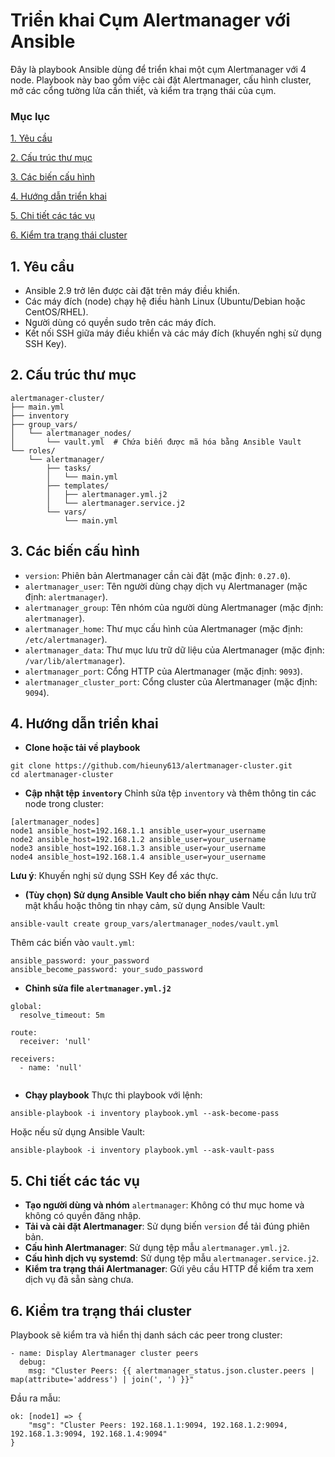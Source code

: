 # Triển khai Cụm Alertmanager với Ansible
Đây là playbook Ansible dùng để triển khai một cụm Alertmanager với 4 node. Playbook này bao gồm việc cài đặt Alertmanager, cấu hình cluster, mở các cổng tường lửa cần thiết, và kiểm tra trạng thái của cụm.
### Mục lục
[1. Yêu cầu](#yeu-cau)

[2. Cấu trúc thư mục](#cau-truc-thu-muc)

[3. Các biến cấu hình](#cac-bien-cau-hinh)

[4. Hướng dẫn triển khai](#huong-dan-trien-khai)

[5. Chi tiết các tác vụ](#chi-tiet-cac-tac-vu)

[6. Kiểm tra trạng thái cluster](#kiem-tra-trang-thai-cluster)

<a name="yeu-cau"></a>

## 1. Yêu cầu
- Ansible 2.9 trở lên được cài đặt trên máy điều khiển.
- Các máy đích (node) chạy hệ điều hành Linux (Ubuntu/Debian hoặc CentOS/RHEL).
- Người dùng có quyền sudo trên các máy đích.
- Kết nối SSH giữa máy điều khiển và các máy đích (khuyến nghị sử dụng SSH Key).

<a name="cau-truc-thu-muc"></a>

## 2. Cấu trúc thư mục
```
alertmanager-cluster/
├── main.yml
├── inventory
├── group_vars/
│   └── alertmanager_nodes/
│       └── vault.yml  # Chứa biến được mã hóa bằng Ansible Vault
└── roles/
    └── alertmanager/
        ├── tasks/
        │   └── main.yml
        ├── templates/
        │   ├── alertmanager.yml.j2
        │   └── alertmanager.service.j2
        └── vars/
            └── main.yml
```
<a name="cac-bien-cau-hinh"></a>

## 3. Các biến cấu hình
- ``version``: Phiên bản Alertmanager cần cài đặt (mặc định: ``0.27.0``).
- ``alertmanager_user``: Tên người dùng chạy dịch vụ Alertmanager (mặc định: ``alertmanager``).
- ``alertmanager_group``: Tên nhóm của người dùng Alertmanager (mặc định: ``alertmanager``).
- ``alertmanager_home``: Thư mục cấu hình của Alertmanager (mặc định: ``/etc/alertmanager``).
- ``alertmanager_data``: Thư mục lưu trữ dữ liệu của Alertmanager (mặc định: ``/var/lib/alertmanager``).
- ``alertmanager_port``: Cổng HTTP của Alertmanager (mặc định: ``9093``).
- ``alertmanager_cluster_port``: Cổng cluster của Alertmanager (mặc định: ``9094``).

<a name="huong-dan-trien-khai"></a>

## 4. Hướng dẫn triển khai
- **Clone hoặc tải về playbook**
```
git clone https://github.com/hieuny613/alertmanager-cluster.git
cd alertmanager-cluster
```

- **Cập nhật tệp ``inventory``**
Chỉnh sửa tệp ``inventory`` và thêm thông tin các node trong cluster:
```
[alertmanager_nodes]
node1 ansible_host=192.168.1.1 ansible_user=your_username
node2 ansible_host=192.168.1.2 ansible_user=your_username
node3 ansible_host=192.168.1.3 ansible_user=your_username
node4 ansible_host=192.168.1.4 ansible_user=your_username
```
**Lưu ý**: Khuyến nghị sử dụng SSH Key để xác thực.
- **(Tùy chọn) Sử dụng Ansible Vault cho biến nhạy cảm**
Nếu cần lưu trữ mật khẩu hoặc thông tin nhạy cảm, sử dụng Ansible Vault:
```
ansible-vault create group_vars/alertmanager_nodes/vault.yml
```

Thêm các biến vào ``vault.yml``:
```
ansible_password: your_password
ansible_become_password: your_sudo_password
```
- **Chỉnh sửa file ``alertmanager.yml.j2``**
```
global:
  resolve_timeout: 5m

route:
  receiver: 'null'

receivers:
  - name: 'null'
  
```
- **Chạy playbook**
Thực thi playbook với lệnh:
```
ansible-playbook -i inventory playbook.yml --ask-become-pass
```
Hoặc nếu sử dụng Ansible Vault:
```
ansible-playbook -i inventory playbook.yml --ask-vault-pass
```
<a name="chi-tiet-cac-tac-vu"></a>

## 5. Chi tiết các tác vụ
- **Tạo người dùng và nhóm** ``alertmanager``: Không có thư mục home và không có quyền đăng nhập.
- **Tải và cài đặt Alertmanager**: Sử dụng biến ``version`` để tải đúng phiên bản.
- **Cấu hình Alertmanager**: Sử dụng tệp mẫu ``alertmanager.yml.j2``.
- **Cấu hình dịch vụ systemd**: Sử dụng tệp mẫu ``alertmanager.service.j2``.
- **Kiểm tra trạng thái Alertmanager**: Gửi yêu cầu HTTP để kiểm tra xem dịch vụ đã sẵn sàng chưa.

<a name="kiem-tra-trang-thai-cluster"></a>

## 6. Kiểm tra trạng thái cluster
Playbook sẽ kiểm tra và hiển thị danh sách các peer trong cluster:
```
- name: Display Alertmanager cluster peers
  debug:
    msg: "Cluster Peers: {{ alertmanager_status.json.cluster.peers | map(attribute='address') | join(', ') }}"
```
Đầu ra mẫu:
```
ok: [node1] => {
    "msg": "Cluster Peers: 192.168.1.1:9094, 192.168.1.2:9094, 192.168.1.3:9094, 192.168.1.4:9094"
}
```
